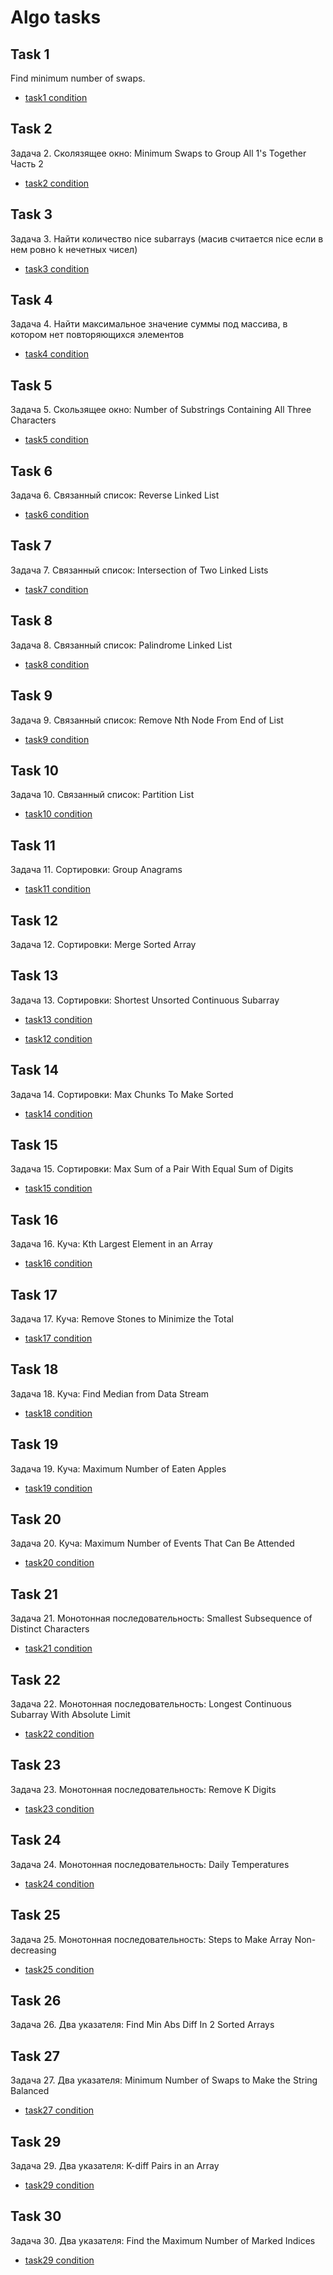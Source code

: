 # Algo tasks

## Task 1

Find minimum number of swaps.

- [task1 condition](https://leetcode.com/problems/minimum-swaps-to-group-all-1s-together/)

## Task 2

Задача 2. Сколязящее окно: Minimum Swaps to Group All 1's Together Часть 2

- [task2 condition](https://leetcode.com/problems/minimum-swaps-to-group-all-1s-together-ii/)

## Task 3

Задача 3. Найти количество nice subarrays (масив считается nice если в нем ровно k нечетных чисел)

- [task3 condition](https://leetcode.com/problems/count-number-of-nice-subarrays/)

## Task 4

Задача 4. Найти максимальное значение суммы под массива, в котором нет повторяющихся элементов

- [task4 condition](https://leetcode.com/problems/maximum-erasure-value/)

## Task 5

Задача 5. Скользящее окно: Number of Substrings Containing All Three Characters

- [task5 condition](https://leetcode.com/problems/number-of-substrings-containing-all-three-characters/)

## Task 6

Задача 6. Связанный список: Reverse Linked List

- [task6 condition](https://leetcode.com/problems/reverse-linked-list/description/)

## Task 7

Задача 7. Связанный список: Intersection of Two Linked Lists

- [task7 condition](https://leetcode.com/problems/intersection-of-two-linked-lists/)

## Task 8

Задача 8. Связанный список: Palindrome Linked List

- [task8 condition](https://leetcode.com/problems/palindrome-linked-list/)

## Task 9

Задача 9. Связанный список: Remove Nth Node From End of List

- [task9 condition](https://leetcode.com/problems/remove-nth-node-from-end-of-list/)

## Task 10

Задача 10. Связанный список: Partition List

- [task10 condition](https://leetcode.com/problems/partition-list/)

## Task 11

Задача 11. Сортировки: Group Anagrams

- [task11 condition](https://leetcode.com/problems/group-anagrams/)

## Task 12

Задача 12. Сортировки: Merge Sorted Array

## Task 13

Задача 13. Сортировки: Shortest Unsorted Continuous Subarray

- [task13 condition](https://leetcode.com/problems/shortest-unsorted-continuous-subarray/submissions/)

- [task12 condition](https://leetcode.com/problems/merge-sorted-array/)

## Task 14

Задача 14. Сортировки: Max Chunks To Make Sorted

- [task14 condition](https://leetcode.com/problems/max-chunks-to-make-sorted/)

## Task 15

Задача 15. Сортировки: Max Sum of a Pair With Equal Sum of Digits

- [task15 condition](https://leetcode.com/problems/max-sum-of-a-pair-with-equal-sum-of-digits/)

## Task 16

Задача 16. Куча: Kth Largest Element in an Array

- [task16 condition](https://leetcode.com/problems/kth-largest-element-in-an-array/submissions/)

## Task 17

Задача 17. Куча: Remove Stones to Minimize the Total

- [task17 condition](https://leetcode.com/problems/remove-stones-to-minimize-the-total/)

## Task 18

Задача 18. Куча: Find Median from Data Stream

- [task18 condition](https://leetcode.com/problems/find-median-from-data-stream/)

## Task 19

Задача 19. Куча: Maximum Number of Eaten Apples

- [task19 condition](https://leetcode.com/problems/maximum-number-of-eaten-apples/)

## Task 20

Задача 20. Куча: Maximum Number of Events That Can Be Attended

- [task20 condition](https://leetcode.com/problems/maximum-number-of-events-that-can-be-attended/)

## Task 21

Задача 21. Монотонная последовательность: Smallest Subsequence of Distinct Characters

- [task21 condition](https://leetcode.com/problems/smallest-subsequence-of-distinct-characters/submissions/1136906972/)

## Task 22

Задача 22. Монотонная последовательность: Longest Continuous Subarray With Absolute Limit

- [task22 condition](https://leetcode.com/problems/longest-continuous-subarray-with-absolute-diff-less-than-or-equal-to-limit/description/)

## Task 23

Задача 23. Монотонная последовательность: Remove K Digits

- [task23 condition](https://leetcode.com/problems/remove-k-digits/)

## Task 24

Задача 24. Монотонная последовательность: Daily Temperatures

- [task24 condition](https://leetcode.com/problems/daily-temperatures/)

## Task 25

Задача 25. Монотонная последовательность: Steps to Make Array Non-decreasing

- [task25 condition](https://leetcode.com/problems/steps-to-make-array-non-decreasing/description/)

## Task 26

Задача 26. Два указателя: Find Min Abs Diff In 2 Sorted Arrays

## Task 27

Задача 27. Два указателя: Minimum Number of Swaps to Make the String Balanced

- [task27 condition](https://leetcode.com/problems/minimum-number-of-swaps-to-make-the-string-balanced/description/)

## Task 29

Задача 29. Два указателя: K-diff Pairs in an Array

- [task29 condition](https://leetcode.com/problems/k-diff-pairs-in-an-array/)

## Task 30

Задача 30. Два указателя: Find the Maximum Number of Marked Indices

- [task29 condition](https://leetcode.com/problems/find-the-maximum-number-of-marked-indices/)
